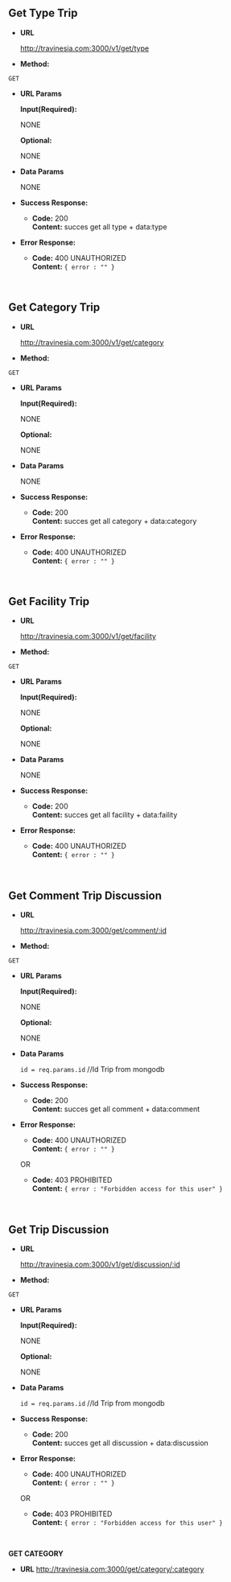 **Get Type Trip**
----
* **URL**

  http://travinesia.com:3000/v1/get/type

* **Method:**

 `GET`
  
*  **URL Params**

   **Input(Required):**

   NONE

   **Optional:**
 
   NONE

* **Data Params**

   NONE

* **Success Response:**

  * **Code:** 200 <br />
    **Content:** succes get all type + data:type
 
* **Error Response:**

  * **Code:** 400 UNAUTHORIZED <br />
    **Content:** `{ error : "" }`
<br />

**Get Category Trip**
----
* **URL**

  http://travinesia.com:3000/v1/get/category

* **Method:**

 `GET`
  
*  **URL Params**

   **Input(Required):**

   NONE

   **Optional:**
 
   NONE

* **Data Params**

   NONE

* **Success Response:**

  * **Code:** 200 <br />
    **Content:** succes get all category + data:category
 
* **Error Response:**

  * **Code:** 400 UNAUTHORIZED <br />
    **Content:** `{ error : "" }`
<br />

**Get Facility Trip**
----
* **URL**

  http://travinesia.com:3000/v1/get/facility

* **Method:**

 `GET`
  
*  **URL Params**

   **Input(Required):**

   NONE

   **Optional:**
 
   NONE

* **Data Params**

   NONE

* **Success Response:**

  * **Code:** 200 <br />
    **Content:** succes get all facility + data:faility
 
* **Error Response:**

  * **Code:** 400 UNAUTHORIZED <br />
    **Content:** `{ error : "" }`
<br />

**Get Comment Trip Discussion**
----
* **URL**

  http://travinesia.com:3000/get/comment/:id

* **Method:**

 `GET`
  
*  **URL Params**

   **Input(Required):**

   NONE

   **Optional:**
 
   NONE

* **Data Params**

    `id = req.params.id` //Id Trip from mongodb 

* **Success Response:**

  * **Code:** 200 <br />
    **Content:** succes get all comment + data:comment
 
* **Error Response:**

  * **Code:** 400 UNAUTHORIZED <br />
    **Content:** `{ error : "" }`

  OR

  * **Code:** 403 PROHIBITED <br />
    **Content:** `{ error : "Forbidden access for this user" }`
<br />

**Get Trip Discussion**
----
* **URL**

  http://travinesia.com:3000/v1/get/discussion/:id

* **Method:**

 `GET`
  
*  **URL Params**

   **Input(Required):**

   NONE

   **Optional:**
 
   NONE

* **Data Params**

    `id = req.params.id` //Id Trip from mongodb 

* **Success Response:**

  * **Code:** 200 <br />
    **Content:** succes get all discussion + data:discussion
 
* **Error Response:**

  * **Code:** 400 UNAUTHORIZED <br />
    **Content:** `{ error : "" }`

  OR

  * **Code:** 403 PROHIBITED <br />
    **Content:** `{ error : "Forbidden access for this user" }`
<br />


**GET CATEGORY**
* **URL**
 http://travinesia.com:3000/get/category/:category
